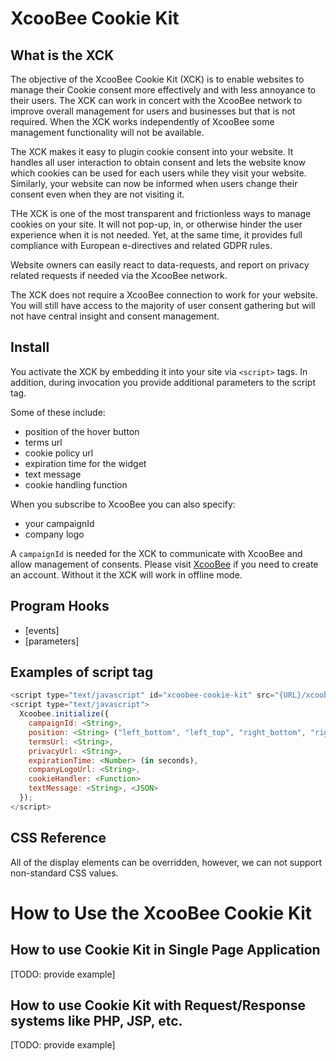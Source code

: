 # XcooBee Cookie Kit

## What is the XCK

The objective of the XcooBee Cookie Kit (XCK) is to enable websites to manage their Cookie consent more effectively and with less annoyance to their users. The XCK can work in concert with the XcooBee network to improve overall management for users and businesses but that is not required. When the XCK works independently of XcooBee some management functionality will not be available.

The XCK makes it easy to plugin cookie consent into your website. It handles all user interaction to obtain consent and lets the website know which cookies can be used for each users while they visit your website. Similarly, your website can now be informed when users change their consent even when they are not visiting it.

THe XCK is one of the most transparent and frictionless ways to manage cookies on your site. It will not pop-up, in, or otherwise hinder the user experience when it is not needed. Yet, at the same time, it provides full compliance with European e-directives and related GDPR rules. 

Website owners can easily react to data-requests, and report on privacy related requests if needed via the XcooBee network.

The XCK does not require a XcooBee connection to work for your website. You will still have access to the majority of user consent gathering but will not have central insight and consent management.

## Install

You activate the XCK by embedding it into your site via `<script>` tags. In addition, during invocation you provide additional parameters to the script tag.

Some of these include:


- position of the hover button
- terms url
- cookie policy url
- expiration time for the widget
- text message
- cookie handling function

When you subscribe to XcooBee you can also specify:

- your campaignId
- company logo

A `campaignId` is needed for the XCK to communicate with XcooBee and allow management of consents. Please visit [XcooBee](https://www.xcoobee.com) if you need to create an account. Without it the XCK will work in offline mode.

## Program Hooks

- [events]
- [parameters]

## Examples of script tag

```javascript
<script type="text/javascript" id="xcoobee-cookie-kit" src="{URL}/xcoobee-cookie-kit.min.js"></script>
<script type="text/javascript">
  Xcoobee.initialize({
    campaignId: <String>,
    position: <String> ("left_bottom", "left_top", "right_bottom", "right_top"),
    termsUrl: <String>,
    privacyUrl: <String>,
    expirationTime: <Number> (in seconds),
    companyLogoUrl: <String>,
    cookieHandler: <Function>
    textMessage: <String>, <JSON>
  });
</script>
```

## CSS Reference

All of the display elements can be overridden, however, we can not support non-standard CSS values.

# How to Use the XcooBee Cookie Kit

## How to use Cookie Kit in Single Page Application

[TODO: provide example]

## How to use Cookie Kit with Request/Response systems like PHP, JSP, etc.

[TODO: provide example]
